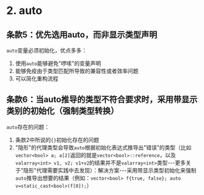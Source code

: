 # 2. auto

## 条款5：优先选用auto，而非显示类型声明

`auto`变量必须初始化，优点多多：

1. 使用`auto`能够避免"啰嗦"的变量声明
2. 能够免疫由于类型匹配所导致的兼容性或者效率问题
3. 可以简化重构流程

## 条款6：当auto推导的类型不符合要求时，采用带显示类别的初始化（强制类型转换）

`auto`存在的问题：

1. 条款2中所说的`{}`初始化存在的问题
2. "隐形"的代理类型会导致`auto`根据初始化表达式推导出"错误"的类型（比如`vector<bool> a; a[2]`返回的就是`vector<bool>::reference`，以及`valarray<int> v1, v2; v1+v2`的结果并不是`valarray<int>`类型---更多关于"隐形"代理需要实践中去发现）：解决方案---采用带显示类型初始化来强制`auto`推导出想要的结果（例如：`vector<bool> f{true, false}; auto v=static_cast<bool>(f[0]);`）

